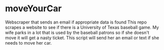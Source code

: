 # moveYourCar
Webscraper that sends an email if appropriate data is found
This repo scrapes a website to see if there is a University of Texas baseball game. My wife parks in a lot that is used by the 
baseball patrons so if she doesn't move it will get a nasty ticket. This script will send her an email or text if she needs to move her car.
